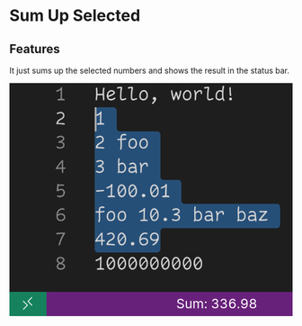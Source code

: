 # Sum Up Selected

## Features

It just sums up the selected numbers and shows the result in the status bar.

![Demo](images/demo.png)
